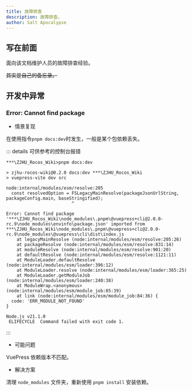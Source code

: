 ```yaml
---
title: 故障排查
description: 故障排查。
author: Salt Apocalypse
---
```


## 写在前面

面向该文档维护人员的故障排查经验。

~~其实是自己的备忘录。~~

## 开发中异常

### Error: Cannot find package

- 情景复现

在使用指令`pnpm docs:dev`时发生，一般是某个包依赖丢失。

::: details 可供参考的控制台报错
``` shell
***\ZJHU_Rocos_Wiki>pnpm docs:dev

> zjhu-rocos-wiki@0.2.0 docs:dev ***\ZJHU_Rocos_Wiki
> vuepress-vite dev src

node:internal/modules/esm/resolve:205
  const resolvedOption = FSLegacyMainResolve(packageJsonUrlString, packageConfig.main, baseStringified);
                         ^

Error: Cannot find package '***\ZJHU_Rocos_Wiki\node_modules\.pnpm\@vuepress+cli@2.0.0-rc.9\node_modules\envinfo\package.json' imported from ***\ZJHU_Rocos_Wiki\node_modules\.pnpm\@vuepress+cli@2.0.0-rc.9\node_modules\@vuepress\cli\dist\index.js
    at legacyMainResolve (node:internal/modules/esm/resolve:205:26)
    at packageResolve (node:internal/modules/esm/resolve:831:14)
    at moduleResolve (node:internal/modules/esm/resolve:901:20)
    at defaultResolve (node:internal/modules/esm/resolve:1121:11)
    at ModuleLoader.defaultResolve (node:internal/modules/esm/loader:396:12)
    at ModuleLoader.resolve (node:internal/modules/esm/loader:365:25)
    at ModuleLoader.getModuleJob (node:internal/modules/esm/loader:240:38)
    at ModuleWrap.<anonymous> (node:internal/modules/esm/module_job:85:39)
    at link (node:internal/modules/esm/module_job:84:36) {
  code: 'ERR_MODULE_NOT_FOUND'
}

Node.js v21.1.0
 ELIFECYCLE  Command failed with exit code 1.
```
:::

- 可能问题

VuePress 依赖版本不匹配。


- 解决方案

清理 `node_modules` 文件夹，重新使用 `pnpm install` 安装依赖。